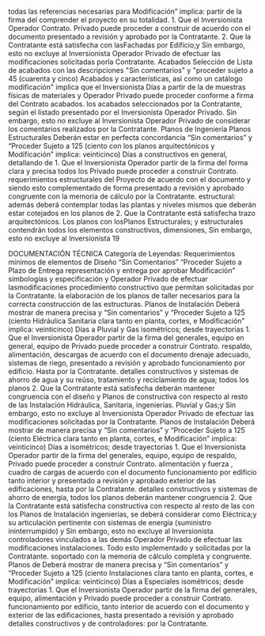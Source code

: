 todas las referencias necesarias para Modificación” implica: partir de la firma del
comprender el proyecto en su totalidad. 1. Que el Inversionista Operador Contrato.
Privado puede proceder a construir
de acuerdo con el documento
presentado a revisión y aprobado
por la Contratante.
2. Que la Contratante está satisfecha
con lasFachadas por Edificio;y
Sin embargo, esto no excluye al Inversionista
Operador Privado de efectuar las modificaciones
solicitadas porla Contratante.
Acabados
Selección de Lista de acabados con las descripciones "Sin comentarios" y "proceder sujeto a 45 (cuarenta y cinco)
Acabados y características, así como un catálogo modificación" implica que el Inversionista Días a partir de la
de muestras físicas de materiales y Operador Privado puede proceder conforme a firma del Contrato
acabados. los acabados seleccionados por la Contratante,
según el listado presentado por el Inversionista
Operador Privado.
Sin embargo, esto no excluye al Inversionista
Operador Privado de considerar los comentarios
realizados por la Contratante.
Planos de Ingeniería
Planos Estructurales Deberán estar en perfecta concordancia “Sin comentarios” y “Proceder Sujeto a 125 (ciento
con los planos arquitectónicos y Modificación” implica: veinticinco) Días a
constructivos en general, detallando de 1. Que el Inversionista Operador partir de la firma del
forma clara y precisa todos los Privado puede proceder a construir Contrato.
requerimientos estructurales del Proyecto de acuerdo con el documento
y siendo esto complementado de forma
presentado a revisión y aprobado
congruente con la memoria de cálculo
por la Contratante.
estructural: además deberá contemplar
todas las plantas y niveles mismos que
deberán estar cotejados en los planos de 2. Que la Contratante está satisfecha
trazo arquitectónicos. Los planos con losPlanos Estructurales; y
estructurales contendrán todos los
elementos constructivos, dimensiones, Sin embargo, esto no excluye al Inversionista
19

DOCUMENTACIÓN TÉCNICA
Categoría de Leyendas:
Requerimientos mínimos de
elementos de Diseño “Sin Comentarios” “Proceder Sujeto a Plazo de Entrega
representación y entrega
por aprobar Modificación”
simbologías y especificación y Operador Privado de efectuar lasmodificaciones
procedimiento constructivo que permitan solicitadas por la Contratante.
la elaboración de los planos de taller
necesarios para la correcta construcción
de las estructuras.
Planos de Instalación Deberá mostrar de manera precisa y “Sin comentarios” y “Proceder Sujeto a 125 (ciento
Hidráulica Sanitaria clara tanto en planta, cortes, e Modificación” implica: veinticinco) Días a
Pluvial y Gas isométricos; desde trayectorias 1. Que el Inversionista Operador partir de la firma del
generales, equipo en general, equipo de Privado puede proceder a construir Contrato.
respaldo, alimentación, descargas de acuerdo con el documento
drenaje adecuado, sistemas de riego,
presentado a revisión y aprobado
funcionamiento por edificio. Hasta
por la Contratante.
detalles constructivos y sistemas de
ahorro de agua y su reúso, tratamiento y
reciclamiento de agua; todos los planos 2. Que la Contratante está satisfecha
deberán mantener congruencia con el diseño y Planos de
constructiva con respecto al resto de las Instalación Hidráulica, Sanitaria,
ingenierías. Pluvial y Gas;y
Sin embargo, esto no excluye al Inversionista
Operador Privado de efectuar las modificaciones
solicitadas por la Contratante.
Planos de Instalación Deberá mostrar de manera precisa y “Sin comentarios” y “Proceder Sujeto a 125 (ciento
Eléctrica clara tanto en planta, cortes, e Modificación” implica: veinticinco) Días a
isométricos; desde trayectorias 1. Que el Inversionista Operador partir de la firma del
generales, equipo, equipo de respaldo, Privado puede proceder a construir Contrato.
alimentación y fuerza , cuadro de cargas de acuerdo con el documento
funcionamiento por edificio tanto interior y
presentado a revisión y aprobado
exterior de las edificaciones, hasta
por la Contratante.
detalles constructivos y sistemas de
ahorro de energía, todos los planos
deberán mantener congruencia 2. Que la Contratante está satisfecha
constructiva con respecto al resto de las con los Planos de Instalación
ingenierías, se deberá considerar como Eléctrica;y
su articulación pertinente con sistemas de
energía (suministro ininterrumpido) y
Sin embargo, esto no excluye al Inversionista
controladores vinculados a las demás
Operador Privado de efectuar las modificaciones
instalaciones. Todo esto implementado y
solicitadas por la Contratante.
soportado con la memoria de cálculo
completa y congruente.
Planos de Deberá mostrar de manera precisa y “Sin comentarios” y “Proceder Sujeto a 125 (ciento
Instalaciones clara tanto en planta, cortes, e Modificación” implica: veinticinco) Días a
Especiales isométricos; desde trayectorias 1. Que el Inversionista Operador partir de la firma del
generales, equipo, alimentación y Privado puede proceder a construir Contrato.
funcionamiento por edificio, tanto interior de acuerdo con el documento
y exterior de las edificaciones, hasta
presentado a revisión y aprobado
detalles constructivos y de controladores:
por la Contratante.
